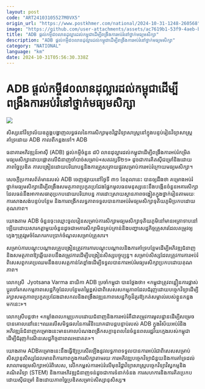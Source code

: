```yaml
---
layout: post
code: "ART24103105527M0VX5"
origin_url: "https://www.postkhmer.com/national/2024-10-31-1248-260568"
image: "https://github.com/user-attachments/assets/ac7619b1-53f9-4aeb-bfea-735ff9e4ff7e"
title: "ADB ផ្ដល់​កម្ចី​៨០​លាន​ដុល្លារ​ដល់​កម្ពុជា​ដើម្បី​ពង្រឹង​ការអប់រំ​នៅ​ថ្នាក់​មធ្យម​សិក្សា"
description: "​​ADB ផ្ដល់​កម្ចី​៨០​លាន​ដុល្លារ​ដល់​កម្ពុជា​ដើម្បី​ពង្រឹង​ការអប់រំ​នៅ​ថ្នាក់​មធ្យម​សិក្សា​"
category: "NATIONAL"
language: "km"
date: 2024-10-31T05:56:30.338Z
---
```


# ADB ផ្ដល់​កម្ចី​៨០​លាន​ដុល្លារ​ដល់​កម្ពុជា​ដើម្បី​ពង្រឹង​ការអប់រំ​នៅ​ថ្នាក់​មធ្យម​សិក្សា

![](https://github.com/user-attachments/assets/f7c53547-ff3e-413b-94c7-ad5478bb5652)

សិស្ស​នៅ​វិទ្យាល័យ​ឧត្តុង្គ​បង្ហាញ​លទ្ធផល​នៃ​ការ​សិក្សា​មុខវិជ្ជា​វិទ្យាសាស្ត្រ​នៅ​ក្នុង​បន្ទប់​រៀន​វិទ្យាសាស្ត្រ​គាំទ្រ​ដោយ ADB កាល​ពី​កន្លង​ទៅ។ ADB

ធនាគារ​អភិវឌ្ឍន៍​អាស៊ី (ADB)​ ផ្ដល់​កម្ចី​ចំនួន​ ៨0 លាន​ដុល្លារ​ដល់​កម្ពុជា​ដើម្បី​ពង្រឹង​ការ​អប់រំ​កម្រិត​មធ្យម​សិក្សា​ដោយ​ផ្តោត​លើ​ជំនាញ​ចាំ​បាច់​សម្រាប់​ «សតវត្សទី២១» ដូចជា​ការ​គិត​ស៊ីជម្រៅ​និង​ដោយ​ភាព​ច្នៃប្រឌិត ការ​បង្រៀន​ដោយ​បរិយាបន្ន​និង​ការ​ត្រួស​ត្រាយ​ផ្លូវ​សម្រាប់​ការ​អប់រំ​ក្រោយ​មធ្យម​សិក្សា។

សេចក្ដី​ប្រកាស​ព័ត៌មាន​របស់​ ADB ចេញ​ផ្សាយ​នៅ​ថ្ងៃ​ទី​ ៣១​ ខែតុលា​នេះ​ បាន​ឲ្យ​ដឹង​ថា គម្រោង​អប់រំ​ថ្នាក់​មធ្យម​សិក្សា​ដើម្បី​ពង្រឹង​សមត្ថភាព​ប្រកួត​ប្រជែង​ផ្នែក​មូលធន​មនុស្ស​នេះ​នឹង​បង្កើន​ចំនួន​អគារសិក្សា​ដែល​ធន់​នឹង​អាកាសធាតុ​ប្រកប​ដោយ​បរិយាបន្ន ការ​ដោះស្រាយ​ស្ថានភាព​ចង្អៀត​ក្នុង​ថ្នាក់​រៀន​តាម​រយៈ​ការ​សាង​សង់​បន្ទប់​បន្ថែម និង​ការ​ពង្រីក​លទ្ធភាព​ទទួល​បាន​ការ​អប់រំ​មធ្យម​សិក្សា​ទុតិយភូមិ​ប្រកប​ដោយ​គុណភាព។

យោង​តាម​ ADB ចំនួន​ចុះ​ឈ្មោះ​ចូល​រៀន​សម្រាប់​ការ​សិក្សា​មធ្យម​សិក្សា​ទុតិយភូមិ​នៅ​មាន​អត្រា​ទាប​នៅ​ឡើយ​ ដោយសារ​កត្តា​មួយ​ចំនួន​ដូចជា​អគារសិក្សា​មិន​គ្រប់​គ្រាន់​និង​បញ្ហា​សេដ្ឋកិច្ច​គ្រួសារ​ដែល​តម្រូវ​ឲ្យ​ក្មេងៗ​ត្រូវ​រួម​ចំណែក​រក​ប​ប្រាក់​ចំណូល​សម្រាប់​គ្រួសារ។

សម្រាប់​ការ​បណ្ដុះ​បណ្ដាល​គ្រូ​បង្រៀន​ត្រូវ​ការ​ការ​បណ្តុះបណ្តាល​និង​ការ​គាំទ្រ​បន្ថែម​ដើម្បី​អភិវឌ្ឍ​ជំនាញ​និង​សមត្ថភាព​ឱ្យ​ឆ្លើយ​តប​នឹង​តម្រូវការ​ដើម្បី​បង្រៀន​សិស្ស​បច្ចុប្បន្ន។ សម្រាប់​សិស្ស​ដែល​ត្រូវការ​ការ​អប់រំ​ពិសេស​ ពួក​គេ​ប្រឈម​នឹង​ឧបសគ្គ​កាន់តែ​ខ្លាំង​ដើម្បី​ទទួល​បាន​ការ​អប់រំ​មធ្យម​សិក្សា​ប្រកប​ដោយ​គុណភាព។

លោកស្រី  Jyotsana Varma នាយិកា​ ADB ​ប្រចាំ​កម្ពុជា បាន​ថ្លែង​ថា៖ «កម្ពុជា​ត្រូវ​ពន្លឿន​ការ​ផ្លាស់​ប្តូរ​ទៅ​រក​សកម្មភាព​សេដ្ឋកិច្ច​ដែល​បន្ថែម​តម្លៃ​ខ្ពស់​ ជាពិសេស​សកម្មភាព​ដែល​ជំរុញ​ដោយ​បច្ចេកវិទ្យា​ដើម្បី​រក្សា​សមត្ថភាព​ប្រកួត​ប្រជែង​ជា​សកល​និង​ពង្រឹង​វឌ្ឍនភាព​សេដ្ឋកិច្ច​ដ៏​គួរ​ឱ្យ​កត់​សម្គាល់​របស់​ខ្លួន​កន្លង​មក​នេះ»។ 

លោក​ស្រី​បន្ត​ថា៖ «កម្លាំង​ពលកម្ម​ប្រកប​ដោយ​ជំនាញ​និង​ការអប់រំ​គឺ​ជា​តម្រូវ​ការ​មូលដ្ឋាន​ដើម្បី​សម្រេច​បាន​គោលដៅ​នេះ។​ ឈរ​លើ​សមិទ្ធផល​នៃ​ការ​វិនិយោគ​ជា​បន្ត​បន្ទាប់​របស់​ ADB ក្នុង​វិស័យ​អប់រំ​និង​អភិវឌ្ឍន៍​ជំនាញ​គម្រោង​នេះ​មាន​គោល​បំណង​ពង្រីក​សក្ដានុពល​នៃ​ចំនួន​ពលរដ្ឋ​វ័យក្មេង​របស់​កម្ពុជា​ដើម្បី​ជំរុញ​កំណើន​សេដ្ឋកិច្ច​នា​ពេល​អនាគត»។

យោង​តាម​ ADB ​គម្រោង​នេះ​នឹង​ធ្វើ​ឱ្យ​ប្រសើរ​ឡើង​នូវ​លទ្ធភាព​ទទួល​បាន​ការ​អប់រំ​ជាពិសេស​សម្រាប់​សិស្សានុសិស្ស​ដែល​មាន​ពិការភាព​ក្នុង​ការសិក្សា​តាម​រយៈ​ការ​អភិវឌ្ឍ​បច្ចេកវិទ្យា​ជំនួយ​និង​ការ​គាំទ្រ​ដល់​សាលា​មធ្យម​សិក្សា​អប់រំ​ពិសេស, លើក​កម្ពស់​ការអប់រំ​លើ​មុខវិជ្ជា​វិទ្យាសាស្ត្រ​បច្ចេកវិទ្យា​វិស្វកម្ម​និង​គណិតវិទ្យា (STEM) និង​ការ​អភិវឌ្ឍ​ជំនាញ​ទន់​ដូចជា​ការ​ទំនាក់​ទំនង​ ការ​សហការ​និង​ការ​គិត​ប្រកប​ដោយ​ស៊ីជម្រៅ និង​ដោយ​ភាព​ច្នៃ​ប្រឌិត​សម្រាប់​សិស្សានុសិស្ស៕